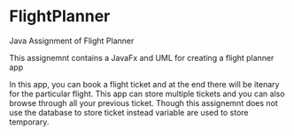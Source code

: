 # FlightPlanner
Java Assignment of Flight Planner

This assignemnt contains a JavaFx and UML for creating a flight planner app

In this app, you can book a flight ticket and at the end there will be itenary for the particular flight. This app can store multiple tickets and you can also browse through all your previous ticket.
Though this assignemnt does not use the database to store ticket instead variable are used to store temporary.
